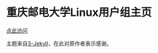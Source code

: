 # 重庆邮电大学Linux用户组主页
[点此访问](https://cquptlug.github.io/)  
  
主题来自[3-Jekyll](https://github.com/P233/3-Jekyll)，在此对原作者表示感谢。
